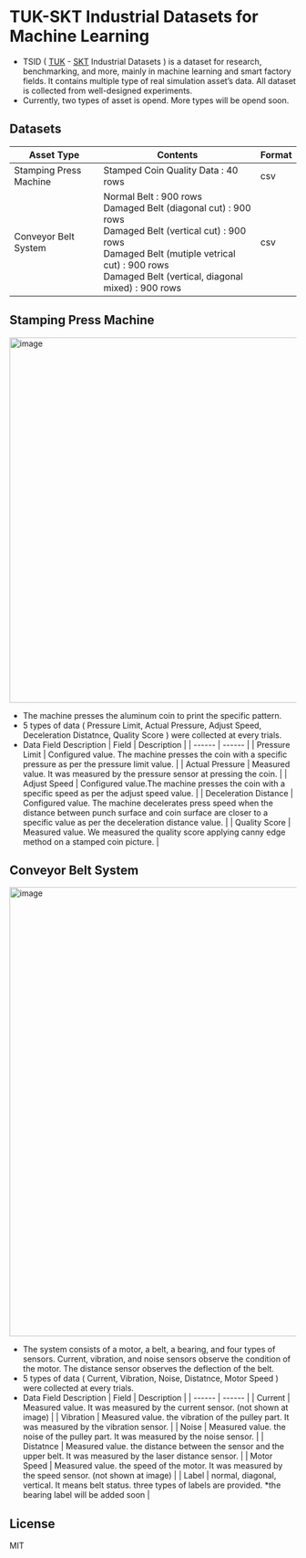 # TUK-SKT Industrial Datasets for Machine Learning
- TSID ( [TUK] - [SKT] Industrial Datasets ) is a dataset for research, benchmarking, and more, mainly in machine learning and smart factory fields. It contains multiple type of real simulation asset’s data. All dataset is collected from well-designed experiments.
- Currently, two types of asset is opend. More types will be opend soon.

## Datasets
| Asset Type | Contents | Format |
| ------ | ------ | ------ |
| Stamping Press Machine | Stamped Coin Quality Data : 40 rows  | csv |
| Conveyor Belt System | Normal Belt : 900 rows <br/> Damaged Belt (diagonal cut) : 900 rows <br/> Damaged Belt (vertical cut) : 900 rows <br/> Damaged Belt (mutiple vetrical cut) : 900 rows <br/> Damaged Belt (vertical, diagonal mixed) : 900 rows | csv |

## Stamping Press Machine
<img width="640" alt="image" src="https://user-images.githubusercontent.com/15883027/189007516-cfc8ccde-7300-4c7d-813f-5aa567f91043.png">

- The machine presses the aluminum coin to print the specific pattern.
- 5 types of data ( Pressure Limit, Actual Pressure, Adjust Speed, Deceleration Distatnce, Quality Score ) were collected at every trials.
- Data Field Description
    | Field | Description |
    | ------ | ------ |
    | Pressure Limit | Configured value. The machine presses the coin with a specific pressure as per the pressure limit value. |
    | Actual Pressure | Measured value. It was measured by the pressure sensor at pressing the coin. |
    | Adjust Speed | Configured value.The machine presses the coin with a specific speed as per the adjust speed value. |
    | Deceleration Distance | Configured value. The machine decelerates press speed when the distance between punch surface and coin surface are closer to a specific value as per the deceleration distance value. |
    | Quality Score | Measured value. We measured the quality score applying canny edge method on a stamped coin picture. | 
        
## Conveyor Belt System
<img width="787" alt="image" src="https://user-images.githubusercontent.com/15883027/189014740-89f46ead-11dc-4739-b3a8-e8bab48f0dcd.png">

- The system consists of a motor, a belt, a bearing, and four types of sensors. Current, vibration, and noise sensors observe the condition of the motor. The distance sensor observes the deflection of the belt.
- 5 types of data ( Current, Vibration, Noise, Distatnce, Motor Speed ) were collected at every trials.
- Data Field Description
    | Field | Description |
    | ------ | ------ |
    | Current | Measured value. It was measured by the current sensor. (not shown at image) |
    | Vibration | Measured value. the vibration of the pulley part. It was measured by the vibration sensor. |
    | Noise | Measured value. the noise of the pulley part. It was measured by the noise sensor. |
    | Distatnce | Measured value. the distance between the sensor and the upper belt. It was measured by the laser distance sensor. |
    | Motor Speed | Measured value. the speed of the motor. It was measured by the speed sensor. (not shown at image) | 
    | Label | normal, diagonal, vertical. It means belt status. three types of labels are provided. *the bearing label will be added soon |

## License
MIT

   [TUK]: <https://www.tukorea.ac.kr/tukorea/index.do>
   [SKT]: <http://b2b.tworld.co.kr/bizts/solution/solutionTemplate.bs?solutionId=0088>
